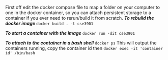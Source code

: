First off edit the docker compose file to map a folder on your computer to one in the docker container, so you can attach persistent storage to a container if you ever need to rerun/build it from scratch.
***To rebuild the docker image***
`docker build . -t cse3901`

***To start a container with the image***
`docker run -dit cse3901`

***To attach to the container in a bash shell***
`docker ps`
This will output the containers running, copy the container id then
`docker exec -it 'container id' /bin/bash`
